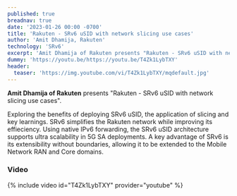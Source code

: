 ```yaml
---
published: true
breadnav: true
date: '2023-01-26 00:00 -0700'
title: 'Rakuten - SRv6 uSID with network slicing use cases'
author: 'Amit Dhamija, Rakuten'
technology: 'SRv6'
excerpt: 'Amit Dhamija of Rakuten presents "Rakuten - SRv6 uSID with network slicing use cases". Exploring the benefits of deploying SRv6 uSID, the application of slicing and key learnings.'
dummy: 'https://youtu.be/https://youtu.be/T4Zk1LybTXY'
header:
  teaser: 'https://img.youtube.com/vi/T4Zk1LybTXY/mqdefault.jpg'
---
```


**Amit Dhamija of Rakuten** presents "Rakuten - SRv6 uSID with network slicing use cases".

Exploring the benefits of deploying SRv6 uSID, the application of slicing and key learnings.
SRv6 simplifies the Rakuten network while improving its effieciency.
Using native IPv6 forwarding, the SRv6 uSID architecture supports ultra scalability in 5G SA deployments.
A key advantage of SRv6 is its extensibility without boundaries, allowing it to be extended to the Mobile Network RAN and Core domains.

### Video

{% include video id="T4Zk1LybTXY" provider="youtube" %}

